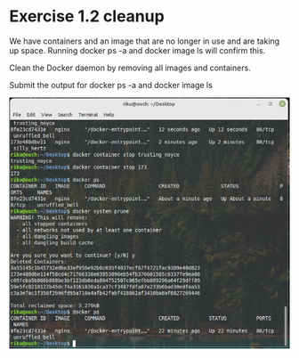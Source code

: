 # Exercise 1.2 cleanup

We have containers and an image that are no longer in use and are taking up space. Running docker ps -a and docker image ls will confirm this.

Clean the Docker daemon by removing all images and containers.

Submit the output for docker ps -a and docker image ls

![cleanup](https://github.com/Vaahtopahvi/docker/blob/main/images/0XQ8JEY.png)
